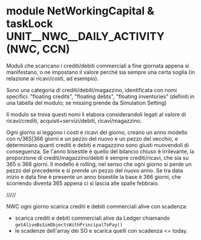 # module NetWorkingCapital & taskLock UNIT__NWC__DAILY_ACTIVITY (NWC, CCN)

Moduli che scaricano i crediti/debiti commerciali a fine giornata appena si manifestano, o ne impostano il valore perché sia sempre una certa soglia (in relazione ai ricavi/costi, ad esempio).

Sono una categoria di crediti/debiti/magazzino, identificata con nomi specifici: "floating credits", "floating debts", "floating inventories" (definiti in una tabella del modulo; se missing prende da Simulation Setting)

Il modulo se trova questi nomi li elabora considerandoli legati al valore di ricavi/crediti, acquisti+servizi/debiti, ricavi/magazzino.

Ogni giorno si leggono i costi e ricavi del giorno, creano un anno modello con n/365|366 giorni e un pezzo del nuovo e un pezzo del vecchio, e determinano quanti crediti e debiti e magazzino sono giusti muovendoli di conseguenza.
Se l'anno bisestile è quello del bilancio chiuso è irrilevante, la proporzione di crediti/magazzino/debiti è sempre crediti/ricavi, che sia su 365 o 366 giorni.
Il modello è rolling, nel senso che ogni giorno si perde un pezzo del precedente e si prende un pezzo del nuovo anno.
Se tra data inizio e data fine è presente un anno bisestile la base è 366 giorni, che scorrendo diventa 365 appena ci si lascia alle spalle febbraio.

/////

NWC ogni giorno scarica crediti e debiti commerciali alive con scadenza:
* scarica crediti e debiti commerciali alive da Ledger chiamando `getAliveBsSimObjectsWithPrincipalToPay()`
* le scadenze dell'array dei SO e scarica quelli con scadenza <= today.
